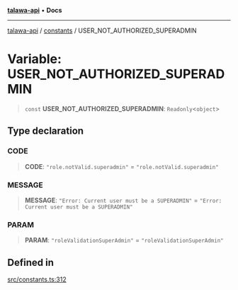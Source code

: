 [**talawa-api**](../../README.md) • **Docs**

***

[talawa-api](../../modules.md) / [constants](../README.md) / USER\_NOT\_AUTHORIZED\_SUPERADMIN

# Variable: USER\_NOT\_AUTHORIZED\_SUPERADMIN

> `const` **USER\_NOT\_AUTHORIZED\_SUPERADMIN**: `Readonly`\<`object`\>

## Type declaration

### CODE

> **CODE**: `"role.notValid.superadmin"` = `"role.notValid.superadmin"`

### MESSAGE

> **MESSAGE**: `"Error: Current user must be a SUPERADMIN"` = `"Error: Current user must be a SUPERADMIN"`

### PARAM

> **PARAM**: `"roleValidationSuperAdmin"` = `"roleValidationSuperAdmin"`

## Defined in

[src/constants.ts:312](https://github.com/PalisadoesFoundation/talawa-api/blob/3bacbf38707ebd3e3e5f1bc5b4cc7aa3b2adc169/src/constants.ts#L312)
